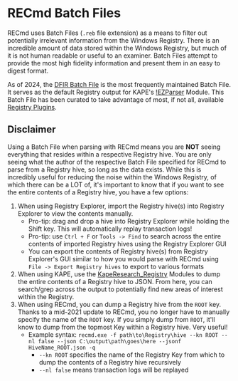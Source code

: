 
# RECmd Batch Files

RECmd uses Batch Files (`.reb` file extension) as a means to filter out potentially irrelevant information from the Windows Registry. There is an incredible amount of data stored within the Windows Registry, but much of it is not human readable or useful to an examiner. Batch Files attempt to provide the most high fidelity information and present them in an easy to digest format. 

As of 2024, the [DFIR Batch File](https://github.com/EricZimmerman/RECmd/blob/master/BatchExamples/DFIRBatch.reb) is the most frequently maintained Batch File. It serves as the default Registry output for KAPE's [!EZParser](https://github.com/EricZimmerman/KapeFiles/blob/master/Modules/!EZParser.mkape) Module. This Batch File has been curated to take advantage of most, if not all, available [Registry Plugins](https://github.com/EricZimmerman/RegistryPlugins).

## Disclaimer

Using a Batch File when parsing with RECmd means you are **NOT** seeing everything that resides within a respective Registry hive. You are only seeing what the author of the respective Batch File specified for RECmd to parse from a Registry hive, so long as the data exists. While this is incredibly useful for reducing the noise within the Windows Registry, of which there can be a LOT of, it's important to know that if you want to see the entire contents of a Registry hive, you have a few options:

1. When using Registry Explorer, import the Registry hive(s) into Registry Explorer to view the contents manually.
    * Pro-tip: drag and drop a hive into Registry Explorer while holding the Shift key. This will automatically replay transaction logs!
    * Pro-tip: use `Ctrl + F` or `Tools -> Find` to search across the entire contents of imported Registry hives using the Registry Explorer GUI
    * You can export the contents of Registry hive(s) from Registry Explorer's GUI similar to how you would parse with RECmd using `File -> Export Registry hives` to export to various formats
2. When using KAPE, use the [KapeResearch_Registry](https://github.com/EricZimmerman/KapeFiles/blob/master/Modules/KapeResearch/KapeResearch_Registry.mkape) Modules to dump the entire contents of a Registry hive to JSON. From here, you can search/grep across the output to potentially find new areas of interest within the Registry.
3. When using RECmd, you can dump a Registry hive from the `ROOT` key. Thanks to a mid-2021 update to RECmd, you no longer have to manually specify the name of the `ROOT` key. If you simply dump from `ROOT`, it'll know to dump from the topmost Key within a Registry hive. Very useful!
    * Example syntax: `recmd.exe -f path\to\Registry\hive --kn ROOT --nl false --json C:\output\path\goes\here --jsonf HiveName_ROOT.json -q`
        * `--kn ROOT` specifies the name of the Registry Key from which to dump the contents of a Registry hive recursively
        * `--nl false` means transaction logs will be replayed
